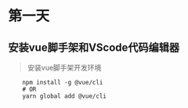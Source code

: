 # 第一天

## 安装vue脚手架和VScode代码编辑器


> 安装vue脚手架开发环境

```
    npm install -g @vue/cli
    # OR
    yarn global add @vue/cli
```

> 